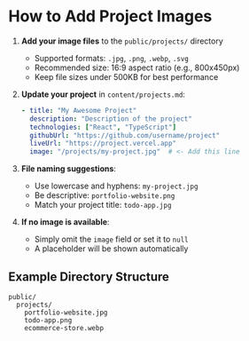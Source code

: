# How to Add Project Images

1. **Add your image files** to the `public/projects/` directory
   - Supported formats: `.jpg`, `.png`, `.webp`, `.svg`
   - Recommended size: 16:9 aspect ratio (e.g., 800x450px)
   - Keep file sizes under 500KB for best performance

2. **Update your project** in `content/projects.md`:
   ```yaml
   - title: "My Awesome Project"
     description: "Description of the project"
     technologies: ["React", "TypeScript"]
     githubUrl: "https://github.com/username/project"
     liveUrl: "https://project.vercel.app"
     image: "/projects/my-project.jpg"  # <- Add this line
   ```

3. **File naming suggestions**:
   - Use lowercase and hyphens: `my-project.jpg`
   - Be descriptive: `portfolio-website.png`
   - Match your project title: `todo-app.jpg`

4. **If no image is available**:
   - Simply omit the `image` field or set it to `null`
   - A placeholder will be shown automatically

## Example Directory Structure
```
public/
  projects/
    portfolio-website.jpg
    todo-app.png
    ecommerce-store.webp
```
